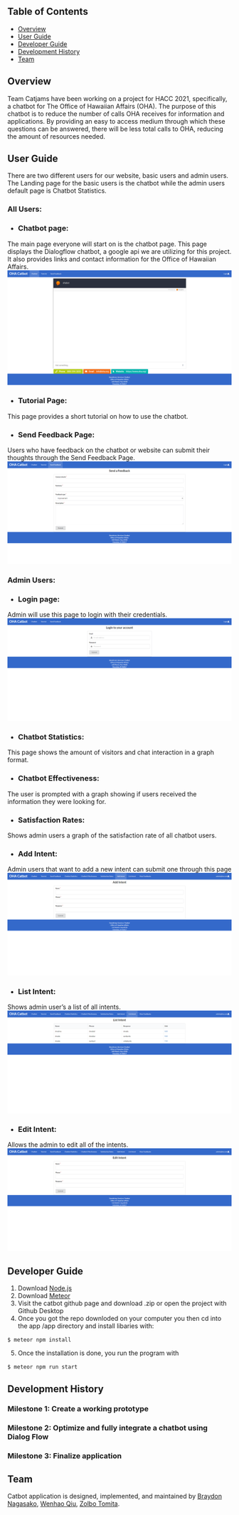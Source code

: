 ## Table of Contents
* [Overview](#overview)
* [User Guide](#user-guide)
* [Developer Guide](#developer-guide)
* [Development History](#developer-history)
* [Team](#team)

## Overview

Team Catjams have been working on a project for HACC 2021, specifically, a chatbot for The Office of Hawaiian Affairs (OHA). The purpose of this chatbot is to reduce the number of calls OHA receives for information and applications. By providing an easy to access medium through which these questions can be answered, there will be less total calls to OHA, reducing the amount of resources needed. 
  
## User Guide

There are two different users for our website, basic users and admin users. The Landing page for the basic users is the chatbot while the admin users default page is Chatbot Statistics. 
 ### All Users:  
 * ### Chatbot page: 
 The main page everyone will start on is the chatbot page. This page displays the Dialogflow chatbot, a google api we are utilizing for this project. It 	also provides links and contact information for the Office of Hawaiian Affairs. ![](images/landing-page.jpg)
 * ### Tutorial Page: 
 This page provides a short tutorial on how to use the chatbot.
 * ### Send Feedback Page: 
 Users who have feedback on the chatbot or website can submit their thoughts through the Send Feedback Page.![](images/send-feedback.jpg)
 ### Admin Users: 
 * ### Login page: 
 Admin will use this page to login with their credentials.![](images/login.jpg)
 * ### Chatbot Statistics: 
 This page shows the amount of visitors and chat interaction in a graph format.
 * ### Chatbot Effectiveness: 
 The user is prompted with a graph showing if users received the information they were looking for.
 * ### Satisfaction Rates: 
 Shows admin users a graph of the satisfaction rate of all chatbot users.
 * ### Add Intent: 
 Admin users that want to add a new intent can submit one through this page ![](images/add-intent.jpg)
 * ### List Intent: 
 Shows admin user’s a list of all intents.![](images/list-intent.jpg)
 * ### Edit Intent:
 Allows the admin to edit all of the intents.![](images/edit-intent.jpg)
  
## Developer Guide

1. Download [Node.js](https://nodejs.org/en/)
2. Download [Meteor](https://www.meteor.com/)
3. Visit the catbot github page and download .zip or open the project with Github Desktop
4. Once you got the repo downloded on your computer you then cd into the app /app directory and install libaries with:
```
$ meteor npm install
```
5. Once the installation is done, you run the program with
```
$ meteor npm run start
```

## Development History

### Milestone 1: Create a working prototype 
### Milestone 2: Optimize and fully integrate a chatbot using Dialog Flow
### Milestone 3: Finalize application 

## Team

Catbot application is designed, implemented, and maintained by [Braydon Nagasako](https://github.com/Breadonn), [Wenhao Qiu](https://github.com/wenhaoq20), [Zolbo Tomita](https://github.com/TomitaZ).

